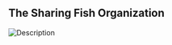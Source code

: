 ## The Sharing Fish Organization

![Description](https://files.slack.com/files-pri/T037FL37A-F076991K6R3/dall__e_2024-06-03_11.02.20_-_style_fish_wearing_a__hacking_on_a_computer_digital_art.png)
